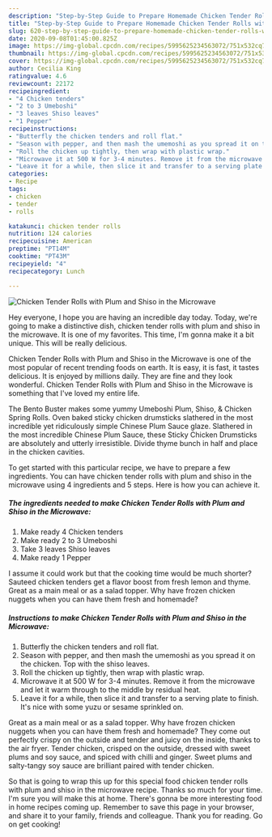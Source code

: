 ```yaml
---
description: "Step-by-Step Guide to Prepare Homemade Chicken Tender Rolls with Plum and Shiso in the Microwave"
title: "Step-by-Step Guide to Prepare Homemade Chicken Tender Rolls with Plum and Shiso in the Microwave"
slug: 620-step-by-step-guide-to-prepare-homemade-chicken-tender-rolls-with-plum-and-shiso-in-the-microwave
date: 2020-09-08T01:45:00.825Z
image: https://img-global.cpcdn.com/recipes/5995625234563072/751x532cq70/chicken-tender-rolls-with-plum-and-shiso-in-the-microwave-recipe-main-photo.jpg
thumbnail: https://img-global.cpcdn.com/recipes/5995625234563072/751x532cq70/chicken-tender-rolls-with-plum-and-shiso-in-the-microwave-recipe-main-photo.jpg
cover: https://img-global.cpcdn.com/recipes/5995625234563072/751x532cq70/chicken-tender-rolls-with-plum-and-shiso-in-the-microwave-recipe-main-photo.jpg
author: Cecilia King
ratingvalue: 4.6
reviewcount: 22172
recipeingredient:
- "4 Chicken tenders"
- "2 to 3 Umeboshi"
- "3 leaves Shiso leaves"
- "1 Pepper"
recipeinstructions:
- "Butterfly the chicken tenders and roll flat."
- "Season with pepper, and then mash the umemoshi as you spread it on the chicken. Top with the shiso leaves."
- "Roll the chicken up tightly, then wrap with plastic wrap."
- "Microwave it at 500 W for 3-4 minutes. Remove it from the microwave and let it warm through to the middle by residual heat."
- "Leave it for a while, then slice it and transfer to a serving plate to finish. It&#39;s nice with some yuzu or sesame sprinkled on."
categories:
- Recipe
tags:
- chicken
- tender
- rolls

katakunci: chicken tender rolls 
nutrition: 124 calories
recipecuisine: American
preptime: "PT14M"
cooktime: "PT43M"
recipeyield: "4"
recipecategory: Lunch

---
```



![Chicken Tender Rolls with Plum and Shiso in the Microwave](https://img-global.cpcdn.com/recipes/5995625234563072/751x532cq70/chicken-tender-rolls-with-plum-and-shiso-in-the-microwave-recipe-main-photo.jpg)

Hey everyone, I hope you are having an incredible day today. Today, we're going to make a distinctive dish, chicken tender rolls with plum and shiso in the microwave. It is one of my favorites. This time, I'm gonna make it a bit unique. This will be really delicious.

Chicken Tender Rolls with Plum and Shiso in the Microwave is one of the most popular of recent trending foods on earth. It is easy, it is fast, it tastes delicious. It is enjoyed by millions daily. They are fine and they look wonderful. Chicken Tender Rolls with Plum and Shiso in the Microwave is something that I've loved my entire life.

The Bento Buster makes some yummy Umeboshi Plum, Shiso, &amp; Chicken Spring Rolls. Oven baked sticky chicken drumsticks slathered in the most incredible yet ridiculously simple Chinese Plum Sauce glaze. Slathered in the most incredible Chinese Plum Sauce, these Sticky Chicken Drumsticks are absolutely and utterly irresistible. Divide thyme bunch in half and place in the chicken cavities.


To get started with this particular recipe, we have to prepare a few ingredients. You can have chicken tender rolls with plum and shiso in the microwave using 4 ingredients and 5 steps. Here is how you can achieve it.

<!--inarticleads1-->

##### The ingredients needed to make Chicken Tender Rolls with Plum and Shiso in the Microwave:

1. Make ready 4 Chicken tenders
1. Make ready 2 to 3 Umeboshi
1. Take 3 leaves Shiso leaves
1. Make ready 1 Pepper


I assume it could work but that the cooking time would be much shorter? Sauteed chicken tenders get a flavor boost from fresh lemon and thyme. Great as a main meal or as a salad topper. Why have frozen chicken nuggets when you can have them fresh and homemade? 

<!--inarticleads2-->

##### Instructions to make Chicken Tender Rolls with Plum and Shiso in the Microwave:

1. Butterfly the chicken tenders and roll flat.
1. Season with pepper, and then mash the umemoshi as you spread it on the chicken. Top with the shiso leaves.
1. Roll the chicken up tightly, then wrap with plastic wrap.
1. Microwave it at 500 W for 3-4 minutes. Remove it from the microwave and let it warm through to the middle by residual heat.
1. Leave it for a while, then slice it and transfer to a serving plate to finish. It&#39;s nice with some yuzu or sesame sprinkled on.


Great as a main meal or as a salad topper. Why have frozen chicken nuggets when you can have them fresh and homemade? They come out perfectly crispy on the outside and tender and juicy on the inside, thanks to the air fryer. Tender chicken, crisped on the outside, dressed with sweet plums and soy sauce, and spiced with chilli and ginger. Sweet plums and salty-tangy soy sauce are brilliant paired with tender chicken. 

So that is going to wrap this up for this special food chicken tender rolls with plum and shiso in the microwave recipe. Thanks so much for your time. I'm sure you will make this at home. There's gonna be more interesting food in home recipes coming up. Remember to save this page in your browser, and share it to your family, friends and colleague. Thank you for reading. Go on get cooking!

